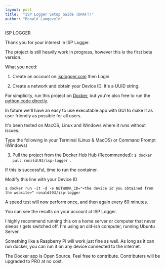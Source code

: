 ```yaml
---
layout: post
title:  "ISP Logger Setup Guide (DRAFT)"
author: "Ronald Langeveld"
---
```




ISP LOGGER

Thank you for your interest in ISP Logger.
  
The project is still heavily work in progress, however this is the first beta version.

What you need:
 

1) Create an account on [isplogger.com](https://www.isplogger.com) then Login.

2) Create a network and obtain your Device ID. It's a UUID string.

For simplicity, run this project on [Docker](https://www.docker.com/products/docker-desktop), but you're also free to run the [python code directly](https://github.com/ronaldlangeveld/isplogger_server).


In future we'll have an easy to use executable app with GUI to make it as user friendly as possible for all users. 

It's been tested on MacOS, Linux and Windows where it runs without issues.  

Type the following in your Terminal (Linux & MacOS) or Command Prompt (Windows)

3) Pull the project from the Docker Hub Hub (Recommended): `$ docker pull ronaldl93/isp-logger `.

If this is successful, time to run the container.

Modify this line with your Device ID


`$ docker run -it -d -e NETWORK_ID="<the device id you obtained from the website>" ronaldl93/isp-logger`

 
A speed test will now perform once, and then again every 60 minutes.

You can see the results on your account at ISP Logger.

I highly recommend running this on a home server or computer that never sleeps / gets switched off.
I'm using an old-ish computer, running Ubuntu Server.

Something like a Raspberry Pi will work just fine as well. As long as it can run docker, you can run it on any device connected to the internet.

The Docker app is Open Source. Feel free to contribute. Contributers will be upgraded to PRO at no cost. 
